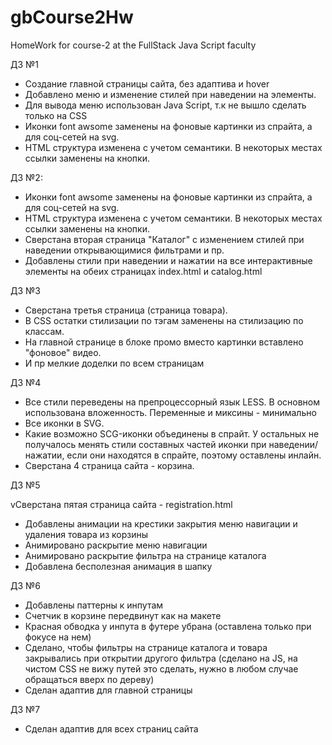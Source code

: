 # gbCourse2Hw
HomeWork for course-2 at the FullStack Java Script faculty

ДЗ №1

- Создание главной страницы сайта, без адаптива и hover
- Добавлено меню и изменение стилей при наведении на элементы.
- Для вывода меню использован Java Script, т.к не вышло сделать только на CSS
- Иконки font awsome заменены на фоновые картинки из спрайта, а для соц-сетей на svg.
- HTML структура изменена с учетом семантики. В некоторых местах ссылки заменены на кнопки.

ДЗ №2:

- Иконки font awsome заменены на фоновые картинки из спрайта, а для соц-сетей на svg.
- HTML структура изменена с учетом семантики. В некоторых местах ссылки заменены на кнопки.
- Сверстана вторая страница "Каталог" с изменением стилей при наведении открывающимися фильтрами и пр.
- Добавлены стили при наведении и нажатии на все интерактивные элементы на обеих страницах index.html и catalog.html

ДЗ №3

- Сверстана третья страница (страница товара).
- В CSS остатки стилизации по тэгам заменены на стилизацию по классам.
- На главной странице в блоке промо вместо картинки вставлено "фоновое" видео.
- И пр мелкие доделки по всем страницам

ДЗ №4

- Все стили переведены на препроцессорный язык LESS. В основном использована вложенность. Переменные и миксины - минимально
- Все иконки в SVG.
- Какие возможно SCG-иконки объединены в спрайт. У остальных не получалось менять стили составных частей иконки при наведении/нажатии, если они находятся в спрайте, поэтому оставлены инлайн.
- Сверстана 4 страница сайта - корзина.

ДЗ №5

vСверстана пятая страница сайта - registration.html

- Добавлены анимации на крестики закрытия меню навигации и удаления товара из корзины
- Анимировано раскрытие меню навигации
- Анимировано раскрытие фильтра на странице каталога
- Добавлена бесполезная анимация в шапку

ДЗ №6

- Добавлены паттерны к инпутам
- Счетчик в корзине передвинут как на макете
- Красная обводка у инпута в футере убрана (оставлена только при фокусе на нем)
- Сделано, чтобы фильтры на странице каталога и товара закрывались при открытии другого фильтра (сделано на JS, на чистом CSS не вижу путей это сделать, нужно в любом случае обращаться вверх по дереву)
- Сделан адаптив для главной страницы

ДЗ №7

- Сделан адаптив для всех страниц сайта